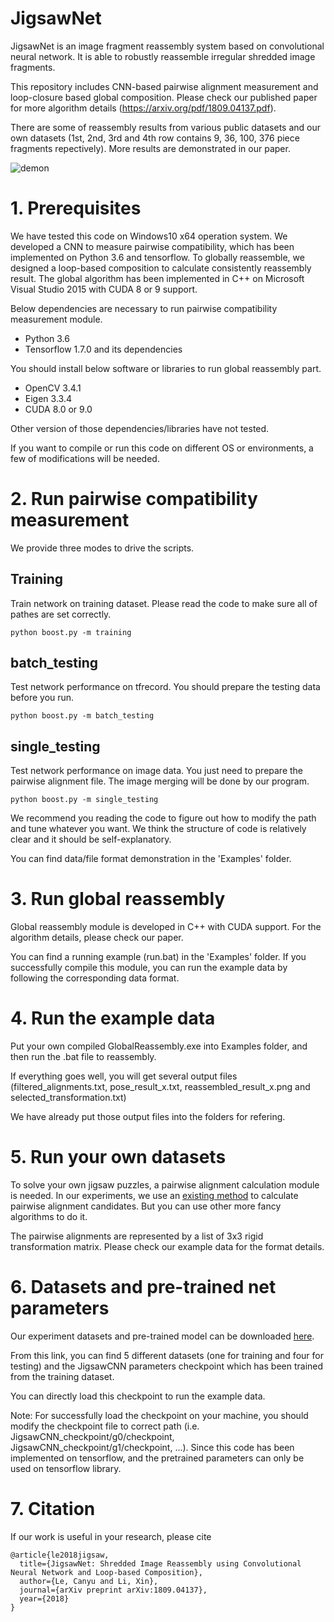 # JigsawNet

JigsawNet is an image fragment reassembly system based on convolutional neural network. It is able to robustly reassemble irregular shredded image fragments.

This repository includes CNN-based pairwise alignment measurement and loop-closure based global composition. Please check our published paper for more algorithm details (https://arxiv.org/pdf/1809.04137.pdf).

There are some of reassembly results from various public datasets and our own datasets (1st, 2nd, 3rd and 4th row contains 9, 36, 100, 376 piece fragments repectively). More results are demonstrated in our paper.

![demon](https://raw.githubusercontent.com/Lecanyu/JigsawNet/master/Examples/demo.png)





# 1. Prerequisites

We have tested this code on Windows10 x64 operation system.
We developed a CNN to measure pairwise compatibility, which has been implemented on Python 3.6 and tensorflow.
To globally reassemble, we designed a loop-based composition to calculate consistently reassembly result. The global algorithm has been implemented in C++ on Microsoft Visual Studio 2015 with CUDA 8 or 9 support. 

Below dependencies are necessary to run pairwise compatibility measurement module.
* Python 3.6
* Tensorflow 1.7.0 and its dependencies

You should install below software or libraries to run global reassembly part.
* OpenCV 3.4.1
* Eigen 3.3.4
* CUDA 8.0 or 9.0

Other version of those dependencies/libraries have not tested.

If you want to compile or run this code on different OS or environments, a few of modifications will be needed.



# 2. Run pairwise compatibility measurement

We provide three modes to drive the scripts. 

Training
------------
Train network on training dataset. Please read the code to make sure all of pathes are set correctly.
```
python boost.py -m training
```

batch_testing
------------
Test network performance on tfrecord. You should prepare the testing data before you run.
```
python boost.py -m batch_testing
```

single_testing
------------
Test network performance on image data. You just need to prepare the pairwise alignment file. The image merging will be done by our program.
```
python boost.py -m single_testing
```

We recommend you reading the code to figure out how to modify the path and tune whatever you want. We think the structure of code is relatively clear and it should be self-explanatory.

You can find data/file format demonstration in the 'Examples' folder.


# 3. Run global reassembly

Global reassembly module is developed in C++ with CUDA support. For the algorithm details, please check our paper.

You can find a running example (run.bat) in the 'Examples' folder. 
If you successfully compile this module, you can run the example data by following the corresponding data format.


# 4. Run the example data

Put your own compiled GlobalReassembly.exe into Examples folder, and then run the .bat file to reassembly.

If everything goes well, you will get several output files (filtered_alignments.txt, pose_result_x.txt, reassembled_result_x.png and selected_transformation.txt)

We have already put those output files into the folders for refering. 


# 5. Run your own datasets

To solve your own jigsaw puzzles, a pairwise alignment calculation module is needed. In our experiments, we use an [existing method](http://citeseerx.ist.psu.edu/viewdoc/download?doi=10.1.1.683.4733&rep=rep1&type=pdf) to calculate pairwise alignment candidates. But you can use other more fancy algorithms to do it.

The pairwise alignments are represented by a list of 3x3 rigid transformation matrix. Please check our example data for the format details.


# 6. Datasets and pre-trained net parameters
Our experiment datasets and pre-trained model can be downloaded [here](https://drive.google.com/open?id=1sUIcAzFTJNAAEEhqdYAKMKgzjVwRvsP4).

From this link, you can find 5 different datasets (one for training and four for testing) and the JigsawCNN parameters checkpoint which has been trained from the training dataset. 

You can directly load this checkpoint to run the example data. 

Note: For successfully load the checkpoint on your machine, you should modify the checkpoint file to correct path (i.e. JigsawCNN_checkpoint/g0/checkpoint, JigsawCNN_checkpoint/g1/checkpoint, ...). 
Since this code has been implemented on tensorflow, and the pretrained parameters can only be used on tensorflow library.




# 7. Citation
If our work is useful in your research, please cite 

```
@article{le2018jigsaw,
  title={JigsawNet: Shredded Image Reassembly using Convolutional Neural Network and Loop-based Composition},
  author={Le, Canyu and Li, Xin},
  journal={arXiv preprint arXiv:1809.04137},
  year={2018}
}
```
